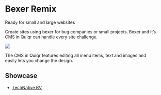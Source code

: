 # Bexer Remix

Ready for small and large websites

Create sites using bexer for bug companies or small projects. Bexer and it’s CMS in Quiqr can handle every site challenge.

<a href="https://github.com/quiqr/quiqr-community-templates"><img src="https://quiqr.org/quir-community-templates-badge.svg" /></a>

The CMS in Quiqr features editing all menu items, text and images and easily lets you change the design.

## Showcase

- [TechNative BV](https://technative.eu)